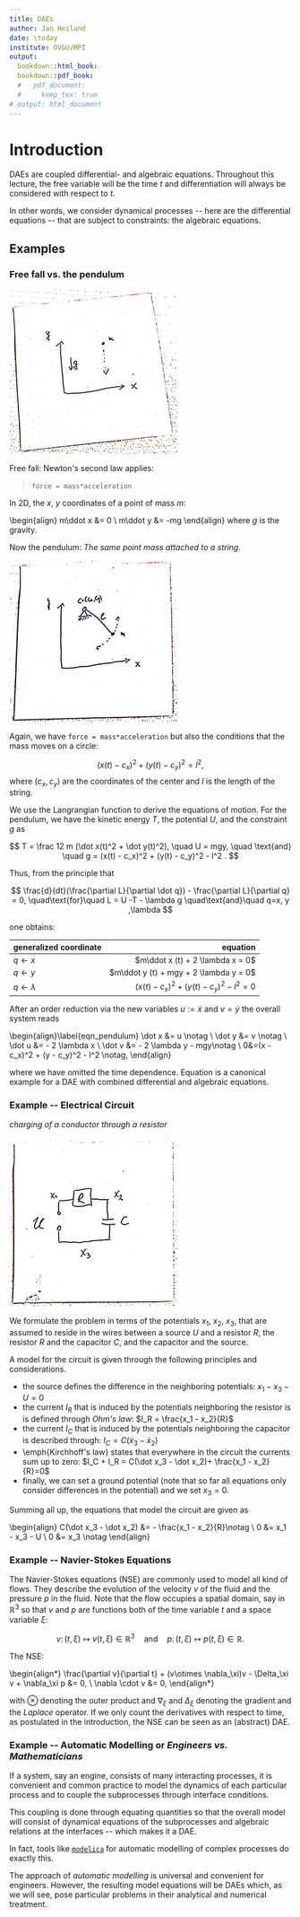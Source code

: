 ```yaml
---
title: DAEs
author: Jan Heiland
date: \today
institute: OVGU/MPI
output: 
  bookdown::html_book:
  bookdown::pdf_book:
  #   pdf_document:
  #     keep_tex: true
# output: html_document
---
```


# Introduction

DAEs are coupled differential- and algebraic equations. Throughout this lecture, the free variable will be the time $t$ and differentiation will always be considered with respect to $t$.

In other words, we consider dynamical processes -- here are the differential equations -- that are subject to constraints: the algebraic equations.

## Examples

### Free fall vs. the pendulum

![Free fall of a point mass](pics/freefall.png)

Free fall: Newton's second law applies: 

> `force = mass*acceleration`

In 2D, the $x$, $y$ coordinates of a point of mass $m$:

\begin{align}
m\ddot x &= 0 \\
m\ddot y &= -mg
\end{align}
where $g$ is the gravity. 

Now the pendulum: *The same point mass attached to a string*.

![a pendulum](pics/pendulum.png)

Again, we have `force = mass*acceleration` but also the conditions that the mass moves on a circle:

$$
 (x(t) - c_x)^2 + (y(t) - c_y)^2 = l^2,
$$
where $(c_x, c_y)$ are the coordinates of the center and $l$ is the length of the string.

We use the Langrangian function to derive the equations of motion. For the pendulum, we have the kinetic energy $T$, the potential $U$, and the constraint $g$ as

$$
  T = \frac 12 m (\dot x(t)^2 + \dot y(t)^2), \quad U = mgy, \quad \text{and} \quad g = (x(t) - c_x)^2 + (y(t) - c_y)^2 - l^2 .
$$

Thus, from the principle that 

$$
\frac{d}{dt}(\frac{\partial L}{\partial \dot q}) - \frac{\partial L}{\partial q} = 0, \quad\text{for}\quad L = U -T - \lambda g \quad\text{and}\quad q=x, y ,\lambda
$$

one obtains:

| generalized coordinate | equation |
|:-----------------------|---------:|
|$q \leftarrow x$ | $m\ddot x (t) + 2 \lambda x = 0$ |
|$q \leftarrow y$ | $m\ddot y (t) + mgy + 2 \lambda y = 0$ |
|$q \leftarrow \lambda$ | $(x(t) - c_x)^2 + (y(t) - c_y)^2 - l^2 =0$ |

After an order reduction via the new variables $u:=\dot x$ and $v=\dot y$ the overall system reads

\begin{align}\label{eqn_pendulum}
  \dot x &= u \notag \\
  \dot y &= v \notag \\
  \dot u &= - 2 \lambda x \\ 
  \dot v &= - 2 \lambda y - mgy\notag \\
        0&=(x - c_x)^2 + (y - c_y)^2 - l^2 \notag,
\end{align}

where we have omitted the time dependence. Equation is a canonical example for a DAE with combined differential and algebraic equations.

### Example -- Electrical Circuit

*charging of a conductor through a resistor*

![A simple electrical circuit](pics/circuit.png)

We formulate the problem in terms of the potentials $x_1$, $x_2$, $x_3$, that are assumed to reside in the wires between a source $U$ and a resistor $R$, the resistor $R$ and the capacitor $C$, and the capacitor and the source.

A model for the circuit is given through the following principles and considerations.

 * the source defines the difference in the neighboring potentials: $x_1 - x_3 - U = 0$
 * the current $I_R$ that is induced by the potentials neighboring the resistor is is defined through *Ohm's law*: $I_R = \frac{x_1 - x_2}{R}$
 * the current $I_C$ that is induced by the potentials neighboring the capacitor is described through: $I_C = C(\dot x_3 - \dot x_2)$
 * \emph{Kirchhoff's law} states that everywhere in the circuit the currents sum up to zero: $I_C + I_R = C(\dot x_3 - \dot x_2)+ \frac{x_1 - x_2}{R}=0$
 * finally, we can set a ground potential (note that so far all equations only consider differences in the potential) and we set $x_3 = 0$.

Summing all up, the equations that model the circuit are given as 

\begin{align}
C(\dot x_3 - \dot x_2) &= - \frac{x_1 - x_2}{R}\notag \\
0  &= x_1 - x_3 - U \\
0 &= x_3 \notag
\end{align}

### Example -- Navier-Stokes Equations

The Navier-Stokes equations (NSE) are commonly used to model all kind of flows. They describe the evolution of the velocity $v$ of the fluid and the pressure $p$ in the fluid. Note that the flow occupies a spatial domain, say in $\mathbb R^{3}$ so that $v$ and $p$ are functions both of the time variable $t$ and a space variable $\xi$:

$$
v\colon (t, \xi) \mapsto v(t,\xi)\in \mathbb R^{3} \quad\text{and}\quad  p\colon (t, \xi) \mapsto p(t,\xi)\in \mathbb R.
$$

The NSE:

\begin{align*}
  \frac{\partial v}{\partial t} + (v\otimes \nabla_\xi)v - \Delta_\xi v + \nabla_\xi p &= 0, \\
  \nabla \cdot v &= 0,
\end{align*}

with $\otimes$ denoting the outer product and $\nabla_\xi$ and $\Delta_\xi$ denoting the gradient and the *Laplace* operator. If we only count the derivatives with respect to time, as postulated in the introduction, the NSE can be seen as an (abstract) DAE. 

### Example -- Automatic Modelling or *Engineers vs. Mathematicians*

If a system, say an engine, consists of many interacting processes, it is convenient and common practice to model the dynamics of each particular process and to couple the subprocesses through interface conditions.

This coupling is done through equating quantities so that the overall model will consist of dynamical equations of the subprocesses and algebraic relations at the interfaces -- which makes it a DAE.

In fact, tools like [`modelica`](https://www.modelica.org/) for automatic modelling of complex processes do exactly this. 

The approach of *automatic modelling* is universal and convenient for engineers. However, the resulting model equations will be DAEs which, as we will see, pose particular problems in their analytical and numerical treatment.  
